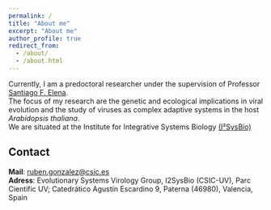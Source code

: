 ```yaml
---
permalink: /
title: "About me"
excerpt: "About me"
author_profile: true
redirect_from: 
  - /about/
  - /about.html
---
```

Currently, I am a predoctoral researcher under the supervision of Professor [Santiago F. Elena](https://sfelenalab.csic.es/sfelena/).<br/> The focus of my research are the genetic and ecological implications in viral evolution and the study of viruses as complex adaptive systems in the host *Arabidopsis thaliana*.<br/>We are situated at the Institute for Integrative Systems Biology [(I²SysBio)](https://www.uv.es/institute-integrative-systems-biology-i2sysbio/en/institute-integrative-systems-biology-i-sysbio.html) 

## Contact

**Mail**: ruben.gonzalez@csic.es<br/> 
**Adress**: Evolutionary Systems Virology  Group, I2SysBio (CSIC-UV), Parc Cientific UV; Catedrático Agustín Escardino 9, Paterna (46980), Valencia, Spain

